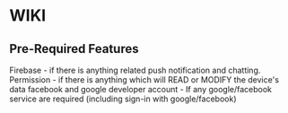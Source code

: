 # WIKI

## Pre-Required Features
  Firebase - if there is anything related push notification and chatting.
  Permission - if there is anything which will READ or MODIFY the device's data
  facebook and google developer account - If any google/facebook service are required (including sign-in with google/facebook)
